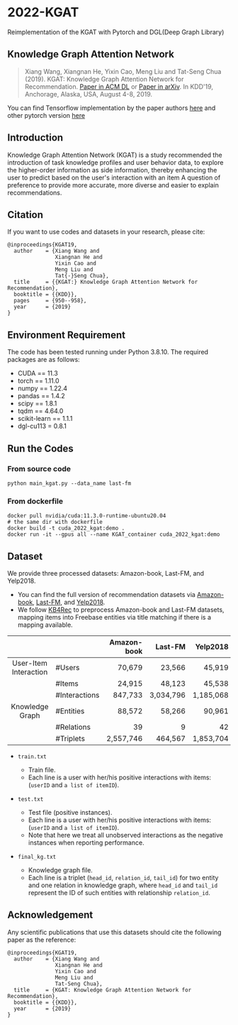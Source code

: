 # 2022-KGAT
Reimplementation of the KGAT with Pytorch and DGL(Deep Graph Library) 
## Knowledge Graph Attention Network
>Xiang Wang, Xiangnan He, Yixin Cao, Meng Liu and Tat-Seng Chua (2019). KGAT: Knowledge Graph Attention Network for Recommendation. [Paper in ACM DL](https://dl.acm.org/authorize.cfm?key=N688414) or [Paper in arXiv](https://arxiv.org/abs/1905.07854). In KDD'19, Anchorage, Alaska, USA, August 4-8, 2019.

You can find Tensorflow implementation by the paper authors [here](https://github.com/xiangwang1223/knowledge_graph_attention_network) and other pytorch version [here](https://github.com/LunaBlack/KGAT-pytorch)


## Introduction
Knowledge Graph Attention Network (KGAT) is a study recommended the introduction of task knowledge profiles and user behavior data, to explore the higher-order information as side information, thereby enhancing the user to predict based on the user's interaction with an item A question of preference to provide more accurate, more diverse and easier to explain recommendations.

## Citation
If you want to use codes and datasets in your research, please cite:
```
@inproceedings{KGAT19,
  author    = {Xiang Wang and
               Xiangnan He and
               Yixin Cao and
               Meng Liu and
               Tat{-}Seng Chua},
  title     = {{KGAT:} Knowledge Graph Attention Network for Recommendation},
  booktitle = {{KDD}},
  pages     = {950--958},
  year      = {2019}
}
```

## Environment Requirement
The code has been tested running under Python 3.8.10. The required packages are as follows:
* CUDA == 11.3
* torch == 1.11.0
* numpy == 1.22.4
* pandas == 1.4.2
* scipy == 1.8.1
* tqdm == 4.64.0
* scikit-learn == 1.1.1
* dgl-cu113 = 0.8.1

## Run the Codes
### From source code
```
python main_kgat.py --data_name last-fm
```
### From dockerfile
```
docker pull nvidia/cuda:11.3.0-runtime-ubuntu20.04
# the same dir with dockerfile
docker build -t cuda_2022_kgat:demo .
docker run -it --gpus all --name KGAT_container cuda_2022_kgat:demo
```


## Dataset
We provide three processed datasets: Amazon-book, Last-FM, and Yelp2018.
* You can find the full version of recommendation datasets via [Amazon-book](http://jmcauley.ucsd.edu/data/amazon), [Last-FM](http://www.cp.jku.at/datasets/LFM-1b/), and [Yelp2018](https://www.yelp.com/dataset/challenge).
* We follow [KB4Rec](https://github.com/RUCDM/KB4Rec) to preprocess Amazon-book and Last-FM datasets, mapping items into Freebase entities via title matching if there is a mapping available.

| | | Amazon-book | Last-FM | Yelp2018 |
|:---:|:---|---:|---:|---:|
|User-Item Interaction| #Users | 70,679 | 23,566 | 45,919|
| | #Items | 24,915 | 48,123 | 45,538|
| | #Interactions | 847,733 | 3,034,796 | 1,185,068|
|Knowledge Graph | #Entities | 88,572 | 58,266 | 90,961|
| | #Relations | 39 | 9 | 42 |
| | #Triplets | 2,557,746 | 464,567 | 1,853,704|


* `train.txt`
  * Train file.
  * Each line is a user with her/his positive interactions with items: (`userID` and `a list of itemID`).
  
* `test.txt`
  * Test file (positive instances).
  * Each line is a user with her/his positive interactions with items: (`userID` and `a list of itemID`).
  * Note that here we treat all unobserved interactions as the negative instances when reporting performance.
  
* `final_kg.txt`
  * Knowledge graph file.
  * Each line is a triplet (`head_id`, `relation_id`, `tail_id`) for two entity and one relation in knowledge graph, where `head_id` and `tail_id` represent the ID of such entities with relationship `relation_id`.

## Acknowledgement
Any scientific publications that use this datasets should cite the following paper as the reference:
```
@inproceedings{KGAT19,
  author    = {Xiang Wang and
               Xiangnan He and
               Yixin Cao and
               Meng Liu and
               Tat-Seng Chua},
  title     = {KGAT: Knowledge Graph Attention Network for Recommendation},
  booktitle = {{KDD}},
  year      = {2019}
}
```